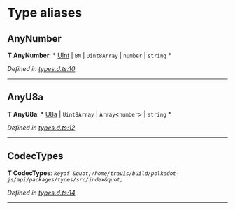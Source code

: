 

# Type aliases

<a id="anynumber"></a>

##  AnyNumber

**Ƭ AnyNumber**: * [UInt](../classes/_codec_uint_.uint.md) &#124; `BN` &#124; `Uint8Array` &#124; `number` &#124; `string`
*

*Defined in [types.d.ts:10](https://github.com/polkadot-js/api/blob/d56f081/packages/types/src/types.d.ts#L10)*

___
<a id="anyu8a"></a>

##  AnyU8a

**Ƭ AnyU8a**: * [U8a](../classes/_codec_u8a_.u8a.md) &#124; `Uint8Array` &#124; `Array`<`number`> &#124; `string`
*

*Defined in [types.d.ts:12](https://github.com/polkadot-js/api/blob/d56f081/packages/types/src/types.d.ts#L12)*

___
<a id="codectypes"></a>

##  CodecTypes

**Ƭ CodecTypes**: *`keyof &quot;/home/travis/build/polkadot-js/api/packages/types/src/index&quot;`*

*Defined in [types.d.ts:14](https://github.com/polkadot-js/api/blob/d56f081/packages/types/src/types.d.ts#L14)*

___

